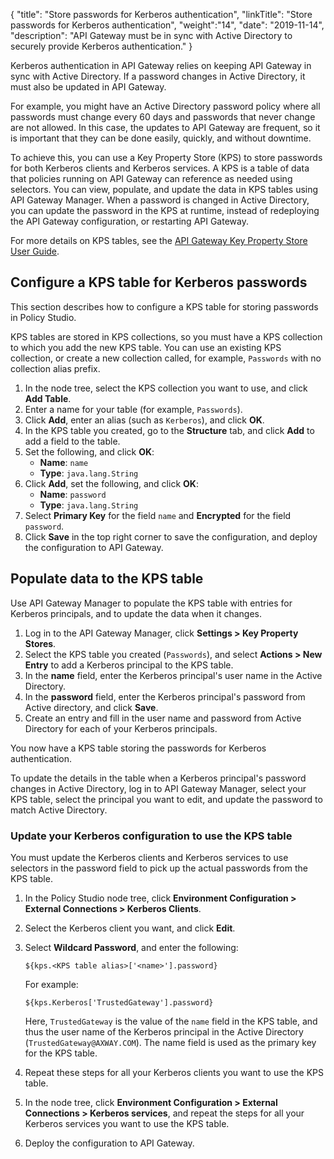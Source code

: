 {
"title": "Store passwords for Kerberos authentication",
"linkTitle": "Store passwords for Kerberos authentication",
"weight":"14",
"date": "2019-11-14",
"description": "API Gateway must be in sync with Active Directory to securely provide Kerberos authentication."
}

Kerberos authentication in API Gateway relies on keeping API Gateway in sync with Active Directory. If a password changes in Active Directory, it must also be updated in API Gateway.

For example, you might have an Active Directory password policy where all passwords must change every 60 days and passwords that never change are not allowed. In this case, the updates to API Gateway are frequent, so it is important that they can be done easily, quickly, and without downtime.

To achieve this, you can use a Key Property Store (KPS) to store passwords for both Kerberos clients and Kerberos services. A KPS is a table of data that policies running on API Gateway can reference as needed using selectors. You can view, populate, and update the data in KPS tables using API Gateway Manager. When a password is changed in Active Directory, you can update the password in the KPS at runtime, instead of redeploying the API Gateway configuration, or restarting API Gateway.

For more details on KPS tables, see the [API Gateway Key Property Store User Guide](/bundle/APIGateway_77_KPSUserGuide_allOS_en_HTML5).

## Configure a KPS table for Kerberos passwords

This section describes how to configure a KPS table for storing passwords in Policy Studio.

KPS tables are stored in KPS collections, so you must have a KPS collection to which you add the new KPS table. You can use an existing KPS collection, or create a new collection called, for example, `Passwords` with no collection alias prefix.

1. In the node tree, select the KPS collection you want to use, and click **Add Table**.
2. Enter a name for your table (for example, `Passwords`).
3. Click **Add**, enter an alias (such as `Kerberos`), and click **OK**.
4. In the KPS table you created, go to the **Structure** tab, and click **Add** to add a field to the table.
5. Set the following, and click **OK**:
    * **Name**: `name`
    * **Type**: `java.lang.String`
6. Click **Add**, set the following, and click **OK**:
    * **Name**: `password`
    * **Type**: `java.lang.String`
7. Select **Primary Key** for the field `name` and **Encrypted** for the field `password`.
8. Click **Save** in the top right corner to save the configuration, and deploy the configuration to API Gateway.

## Populate data to the KPS table

Use API Gateway Manager to populate the KPS table with entries for Kerberos principals, and to update the data when it changes.

1. Log in to the API Gateway Manager, click **Settings > Key Property Stores**.
2. Select the KPS table you created (`Passwords`), and select **Actions > New Entry** to add a Kerberos principal to the KPS table.
3. In the **name** field, enter the Kerberos principal's user name in the Active Directory.
4. In the **password** field, enter the Kerberos principal's password from Active directory, and click **Save**.
5. Create an entry and fill in the user name and password from Active Directory for each of your Kerberos principals.

You now have a KPS table storing the passwords for Kerberos authentication.

To update the details in the table when a Kerberos principal's password changes in Active Directory, log in to API Gateway Manager, select your KPS table, select the principal you want to edit, and update the password to match Active Directory.

### Update your Kerberos configuration to use the KPS table

You must update the Kerberos clients and Kerberos services to use selectors in the password field to pick up the actual passwords from the KPS table.

1. In the Policy Studio node tree, click **Environment Configuration > External Connections > Kerberos Clients**.
2. Select the Kerberos client you want, and click **Edit**.
3. Select **Wildcard Password**, and enter the following:

    ```
    ${kps.<KPS table alias>['<name>'].password}
    ```

    For example:

    ```
    ${kps.Kerberos['TrustedGateway'].password}
    ```

    Here, `TrustedGateway` is the value of the `name` field in the KPS table, and thus the user name of the Kerberos principal in the Active Directory (`TrustedGateway@AXWAY.COM`). The name field is used as the primary key for the KPS table.

4. Repeat these steps for all your Kerberos clients you want to use the KPS table.
5. In the node tree, click **Environment Configuration > External Connections > Kerberos services**, and repeat the steps for all your Kerberos services you want to use the KPS table.
6. Deploy the configuration to API Gateway.
